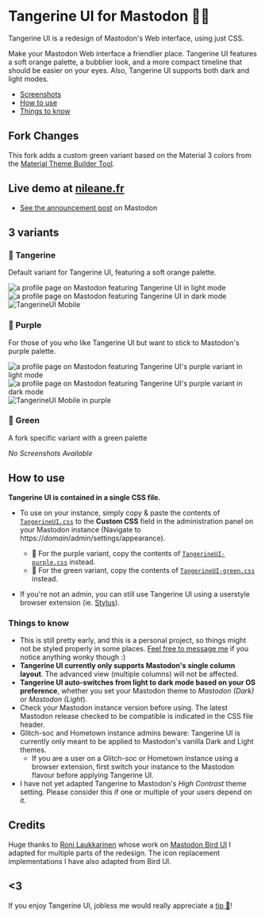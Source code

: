 # Tangerine UI for Mastodon 🍊🐘

Tangerine UI is a redesign of Mastodon's Web interface, using just CSS.

Make your Mastodon Web interface a friendlier place. Tangerine UI features a soft orange palette, a bubblier look, and a more compact timeline that should be easier on your eyes. Also, Tangerine UI supports both dark and light modes.

* [Screenshots](#2-variants)
* [How to use](#how-to-use)
* [Things to know](#things-to-know)

## Fork Changes
This fork adds a custom green variant based on the Material 3 colors from the [Material Theme Builder Tool](https://m3.material.io/theme-builder).

## Live demo at [nileane.fr](https://nileane.fr)
* [See the announcement post](https://nileane.fr/@nileane/110691663040709608) on Mastodon

## 3 variants

### 🍊 Tangerine
Default variant for Tangerine UI, featuring a soft orange palette.

![a profile page on Mastodon featuring Tangerine UI in light mode](https://github.com/nileane/TangerineUI-for-Mastodon/assets/914451/77f49e2a-74c7-4d94-a427-c991289f2383)
![a profile page on Mastodon featuring Tangerine UI in dark mode](https://github.com/nileane/TangerineUI-for-Mastodon/assets/914451/6891bfde-c5a2-43a6-8357-76c5f8b0f8d3)
![TangerineUI Mobile](https://github.com/nileane/TangerineUI-for-Mastodon/assets/914451/b10f3e72-0a58-4b0d-8f00-f7210958483c)


### 🪻 Purple
For those of you who like Tangerine UI but want to stick to Mastodon's purple palette.

![a profile page on Mastodon featuring Tangerine UI's purple variant in light mode](https://github.com/nileane/TangerineUI-for-Mastodon/assets/914451/f3ab51d2-c94d-4192-a1c8-6d15b0d9025a)
![a profile page on Mastodon featuring Tangerine UI's purple variant in dark mode](https://github.com/nileane/TangerineUI-for-Mastodon/assets/914451/2322a5ea-6fce-4acc-9e53-92a9bae72e89)
![TangerineUI Mobile in purple](https://github.com/nileane/TangerineUI-for-Mastodon/assets/914451/f2098d06-7c48-4282-b5f6-a62c38155c7b)

### 🍏 Green

A fork specific variant with a green palette

*No Screenshots Available*


## How to use
**Tangerine UI is contained in a single CSS file.**  

* To use on your instance, simply copy & paste the contents of [`TangerineUI.css`](https://github.com/nileane/TangerineUI-for-Mastodon/blob/main/TangerineUI.css) to the **Custom CSS** field in the administration panel on your Mastodon instance (Navigate to https://*domain*/admin/settings/appearance).
   * 🪻 For the purple variant, copy the contents of [`TangerineUI-purple.css`](https://github.com/nileane/TangerineUI-for-Mastodon/blob/main/TangerineUI-purple.css) instead.
   * 🍏 For the green variant, copy the contents of [`TangerineUI-green.css`](https://github.com/TheLimifiedLime/TangerineUI-for-Mastodon/blob/main/TangerineUI-green.css) instead.

* If you're not an admin, you can still use Tangerine UI using a userstyle browser extension (ie. [Stylus](https://add0n.com/stylus.html)).

### Things to know
* This is still pretty early, and this is a personal project, so things might not be styled properly in some places. [Feel free to message me](https://nileane.fr/@nileane) if you notice anything wonky though :)
* **Tangerine UI currently only supports Mastodon's single column layout**. The advanced view (multiple columns) will not be affected.
* **Tangerine UI auto-switches from light to dark mode based on your OS preference**, whether you set your Mastodon theme to *Mastodon (Dark)* or *Mastodon (Light*).
* Check your Mastodon instance version before using. The latest Mastodon release checked to be compatible is indicated in the CSS file header.
* Glitch-soc and Hometown instance admins beware: Tangerine UI is currently only meant to be applied to Mastodon's vanilla Dark and Light themes.
    * If you are a user on a Glitch-soc or Hometown instance using a browser extension, first switch your instance to the Mastodon flavour before applying Tangerine UI.
* I have not yet adapted Tangerine to Mastodon's *High Contrast* theme setting. Please consider this if one or multiple of your users depend on it.

## Credits
Huge thanks to [Roni Laukkarinen](https://mementomori.social/@rolle) whose work on [Mastodon Bird UI](https://github.com/ronilaukkarinen/mastodon-bird-ui) I adapted for multiple parts of the redesign. The icon replacement implementations I have also adapted from Bird UI.

## <3
If you enjoy Tangerine UI, jobless me would really appreciate a [tip 💛](https://ko-fi.com/nileane)!
